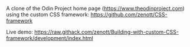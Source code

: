 A clone of the Odin Project home page (https://www.theodinproject.com) using the custom CSS framework: https://github.com/zenott/CSS-framework

Live demo: https://raw.githack.com/zenott/Building-with-custom-CSS-framework/development/index.html

